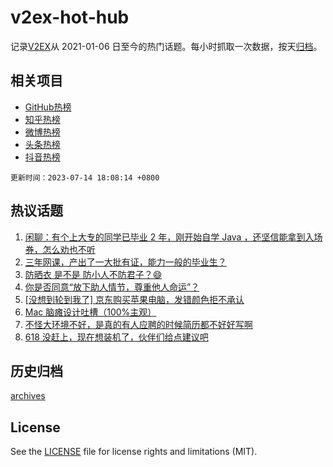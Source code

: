 # v2ex-hot-hub

 记录[V2EX](https://www.v2ex.com/)从 2021-01-06 日至今的热门话题。每小时抓取一次数据，按天[归档](archives)。
 
 ## 相关项目

- [GitHub热榜](https://github.com/lonnyzhang423/github-hot-hub)
- [知乎热榜](https://github.com/lonnyzhang423/zhihu-hot-hub)
- [微博热榜](https://github.com/lonnyzhang423/weibo-hot-hub)
- [头条热榜](https://github.com/lonnyzhang423/toutiao-hot-hub)
- [抖音热榜](https://github.com/lonnyzhang423/douyin-hot-hub)


 `更新时间：2023-07-14 18:08:14 +0800`

## 热议话题

1. [闲聊：有个上大专的同学已毕业 2 年，刚开始自学 Java ，还坚信能拿到入场券，怎么劝也不听](https://www.v2ex.com/t/956631)
1. [三年网课，产出了一大批有证，能力一般的毕业生？](https://www.v2ex.com/t/956669)
1. [防晒衣 是不是 防小人不防君子？😄](https://www.v2ex.com/t/956636)
1. [你是否同意“放下助人情节，尊重他人命运”？](https://www.v2ex.com/t/956683)
1. [[没想到轮到我了] 京东购买苹果电脑，发错颜色拒不承认](https://www.v2ex.com/t/956728)
1. [Mac 脑瘫设计吐槽（100%主观）](https://www.v2ex.com/t/956671)
1. [不怪大环境不好，是真的有人应聘的时候简历都不好好写啊](https://www.v2ex.com/t/956633)
1. [618 没赶上，现在想装机了，伙伴们给点建议吧](https://www.v2ex.com/t/956707)

## 历史归档

[archives](archives)

## License

See the [LICENSE](LICENSE) file for license rights and limitations (MIT).

